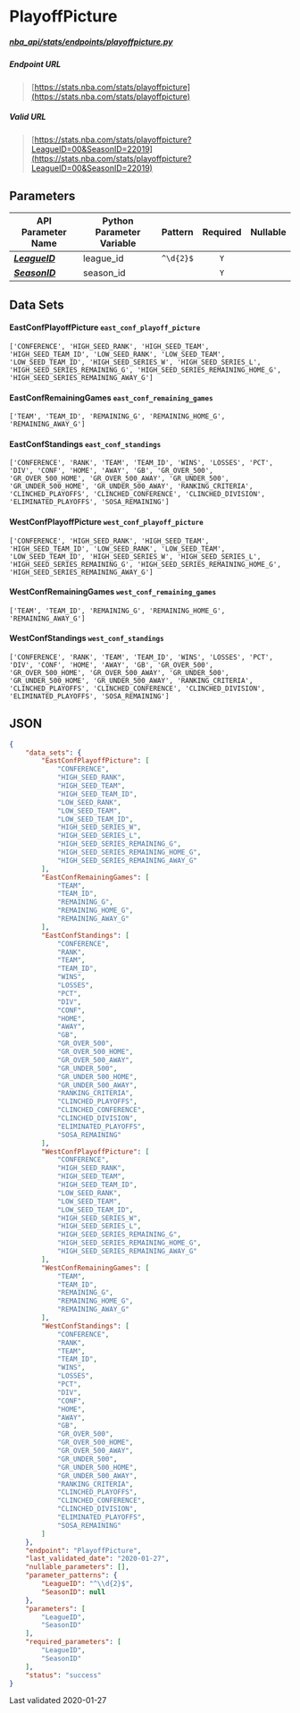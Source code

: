 # PlayoffPicture
##### [nba_api/stats/endpoints/playoffpicture.py](https://github.com/swar/nba_api/blob/master/nba_api/stats/endpoints/playoffpicture.py)

##### Endpoint URL
>[https://stats.nba.com/stats/playoffpicture](https://stats.nba.com/stats/playoffpicture)

##### Valid URL
>[https://stats.nba.com/stats/playoffpicture?LeagueID=00&SeasonID=22019](https://stats.nba.com/stats/playoffpicture?LeagueID=00&SeasonID=22019)

## Parameters
API Parameter Name | Python Parameter Variable | Pattern | Required | Nullable
------------ | ------------ | :-----------: | :---: | :---:
[_**LeagueID**_](https://github.com/swar/nba_api/blob/master/docs/nba_api/stats/library/parameters.md#LeagueID) | league_id | `^\d{2}$` | `Y` |  | 
[_**SeasonID**_](https://github.com/swar/nba_api/blob/master/docs/nba_api/stats/library/parameters.md#SeasonID) | season_id |  | `Y` |  | 

## Data Sets
#### EastConfPlayoffPicture `east_conf_playoff_picture`
```text
['CONFERENCE', 'HIGH_SEED_RANK', 'HIGH_SEED_TEAM', 'HIGH_SEED_TEAM_ID', 'LOW_SEED_RANK', 'LOW_SEED_TEAM', 'LOW_SEED_TEAM_ID', 'HIGH_SEED_SERIES_W', 'HIGH_SEED_SERIES_L', 'HIGH_SEED_SERIES_REMAINING_G', 'HIGH_SEED_SERIES_REMAINING_HOME_G', 'HIGH_SEED_SERIES_REMAINING_AWAY_G']
```

#### EastConfRemainingGames `east_conf_remaining_games`
```text
['TEAM', 'TEAM_ID', 'REMAINING_G', 'REMAINING_HOME_G', 'REMAINING_AWAY_G']
```

#### EastConfStandings `east_conf_standings`
```text
['CONFERENCE', 'RANK', 'TEAM', 'TEAM_ID', 'WINS', 'LOSSES', 'PCT', 'DIV', 'CONF', 'HOME', 'AWAY', 'GB', 'GR_OVER_500', 'GR_OVER_500_HOME', 'GR_OVER_500_AWAY', 'GR_UNDER_500', 'GR_UNDER_500_HOME', 'GR_UNDER_500_AWAY', 'RANKING_CRITERIA', 'CLINCHED_PLAYOFFS', 'CLINCHED_CONFERENCE', 'CLINCHED_DIVISION', 'ELIMINATED_PLAYOFFS', 'SOSA_REMAINING']
```

#### WestConfPlayoffPicture `west_conf_playoff_picture`
```text
['CONFERENCE', 'HIGH_SEED_RANK', 'HIGH_SEED_TEAM', 'HIGH_SEED_TEAM_ID', 'LOW_SEED_RANK', 'LOW_SEED_TEAM', 'LOW_SEED_TEAM_ID', 'HIGH_SEED_SERIES_W', 'HIGH_SEED_SERIES_L', 'HIGH_SEED_SERIES_REMAINING_G', 'HIGH_SEED_SERIES_REMAINING_HOME_G', 'HIGH_SEED_SERIES_REMAINING_AWAY_G']
```

#### WestConfRemainingGames `west_conf_remaining_games`
```text
['TEAM', 'TEAM_ID', 'REMAINING_G', 'REMAINING_HOME_G', 'REMAINING_AWAY_G']
```

#### WestConfStandings `west_conf_standings`
```text
['CONFERENCE', 'RANK', 'TEAM', 'TEAM_ID', 'WINS', 'LOSSES', 'PCT', 'DIV', 'CONF', 'HOME', 'AWAY', 'GB', 'GR_OVER_500', 'GR_OVER_500_HOME', 'GR_OVER_500_AWAY', 'GR_UNDER_500', 'GR_UNDER_500_HOME', 'GR_UNDER_500_AWAY', 'RANKING_CRITERIA', 'CLINCHED_PLAYOFFS', 'CLINCHED_CONFERENCE', 'CLINCHED_DIVISION', 'ELIMINATED_PLAYOFFS', 'SOSA_REMAINING']
```


## JSON
```json
{
    "data_sets": {
        "EastConfPlayoffPicture": [
            "CONFERENCE",
            "HIGH_SEED_RANK",
            "HIGH_SEED_TEAM",
            "HIGH_SEED_TEAM_ID",
            "LOW_SEED_RANK",
            "LOW_SEED_TEAM",
            "LOW_SEED_TEAM_ID",
            "HIGH_SEED_SERIES_W",
            "HIGH_SEED_SERIES_L",
            "HIGH_SEED_SERIES_REMAINING_G",
            "HIGH_SEED_SERIES_REMAINING_HOME_G",
            "HIGH_SEED_SERIES_REMAINING_AWAY_G"
        ],
        "EastConfRemainingGames": [
            "TEAM",
            "TEAM_ID",
            "REMAINING_G",
            "REMAINING_HOME_G",
            "REMAINING_AWAY_G"
        ],
        "EastConfStandings": [
            "CONFERENCE",
            "RANK",
            "TEAM",
            "TEAM_ID",
            "WINS",
            "LOSSES",
            "PCT",
            "DIV",
            "CONF",
            "HOME",
            "AWAY",
            "GB",
            "GR_OVER_500",
            "GR_OVER_500_HOME",
            "GR_OVER_500_AWAY",
            "GR_UNDER_500",
            "GR_UNDER_500_HOME",
            "GR_UNDER_500_AWAY",
            "RANKING_CRITERIA",
            "CLINCHED_PLAYOFFS",
            "CLINCHED_CONFERENCE",
            "CLINCHED_DIVISION",
            "ELIMINATED_PLAYOFFS",
            "SOSA_REMAINING"
        ],
        "WestConfPlayoffPicture": [
            "CONFERENCE",
            "HIGH_SEED_RANK",
            "HIGH_SEED_TEAM",
            "HIGH_SEED_TEAM_ID",
            "LOW_SEED_RANK",
            "LOW_SEED_TEAM",
            "LOW_SEED_TEAM_ID",
            "HIGH_SEED_SERIES_W",
            "HIGH_SEED_SERIES_L",
            "HIGH_SEED_SERIES_REMAINING_G",
            "HIGH_SEED_SERIES_REMAINING_HOME_G",
            "HIGH_SEED_SERIES_REMAINING_AWAY_G"
        ],
        "WestConfRemainingGames": [
            "TEAM",
            "TEAM_ID",
            "REMAINING_G",
            "REMAINING_HOME_G",
            "REMAINING_AWAY_G"
        ],
        "WestConfStandings": [
            "CONFERENCE",
            "RANK",
            "TEAM",
            "TEAM_ID",
            "WINS",
            "LOSSES",
            "PCT",
            "DIV",
            "CONF",
            "HOME",
            "AWAY",
            "GB",
            "GR_OVER_500",
            "GR_OVER_500_HOME",
            "GR_OVER_500_AWAY",
            "GR_UNDER_500",
            "GR_UNDER_500_HOME",
            "GR_UNDER_500_AWAY",
            "RANKING_CRITERIA",
            "CLINCHED_PLAYOFFS",
            "CLINCHED_CONFERENCE",
            "CLINCHED_DIVISION",
            "ELIMINATED_PLAYOFFS",
            "SOSA_REMAINING"
        ]
    },
    "endpoint": "PlayoffPicture",
    "last_validated_date": "2020-01-27",
    "nullable_parameters": [],
    "parameter_patterns": {
        "LeagueID": "^\\d{2}$",
        "SeasonID": null
    },
    "parameters": [
        "LeagueID",
        "SeasonID"
    ],
    "required_parameters": [
        "LeagueID",
        "SeasonID"
    ],
    "status": "success"
}
```

Last validated 2020-01-27